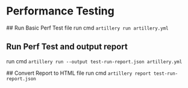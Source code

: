 # Performance Testing

## Run Basic Perf Test file
run cmd `artillery run artillery.yml`

## Run Perf Test and output report
run cmd `artillery run --output test-run-report.json artillery.yml`

## Convert Report to HTML file
run cmd `artillery report test-run-report.json`
